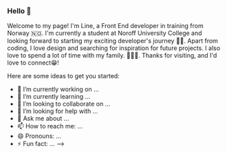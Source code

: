 ### Hello 👋
Welcome to my page!
I'm Line, a Front End developer in training from Norway 🇳🇴. I'm currently a student at Noroff University College and looking forward to starting my exciting developer's journey 👩‍💻.
Apart from coding, I love design and searching for inspiration for future projects. I also love to spend a lot of time with my family. 👨‍👩‍👧.
Thanks for visiting, and I'd love to connect😁!

Here are some ideas to get you started:

- 🔭 I’m currently working on ...
- 🌱 I’m currently learning ...
- 👯 I’m looking to collaborate on ...
- 🤔 I’m looking for help with ...
- 💬 Ask me about ...
- 📫 How to reach me: ...
- 😄 Pronouns: ...
- ⚡ Fun fact: ...
-->
